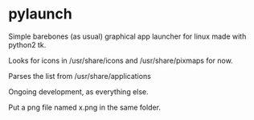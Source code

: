 # pylaunch
Simple barebones (as usual) graphical app launcher for linux made with python2 tk.

Looks for icons in /usr/share/icons and /usr/share/pixmaps for now.

Parses the list from /usr/share/applications

Ongoing development, as everything else.

Put a png file named x.png in the same folder.
